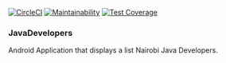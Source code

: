 [![CircleCI](https://circleci.com/gh/kelvinwm/java-developers/tree/develop.svg?style=svg)](https://circleci.com/gh/kelvinwm/java-developers/tree/develop)
[![Maintainability](https://api.codeclimate.com/v1/badges/d5d6e96eb5d454a94eaa/maintainability)](https://codeclimate.com/github/kelvinwm/java-developers/maintainability)
[![Test Coverage](https://api.codeclimate.com/v1/badges/d5d6e96eb5d454a94eaa/test_coverage)](https://codeclimate.com/github/kelvinwm/java-developers/test_coverage)

### JavaDevelopers

Android Application that displays a list Nairobi Java Developers.
